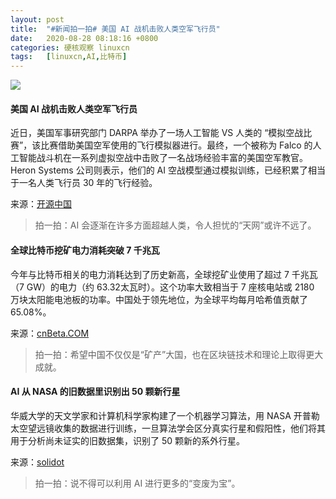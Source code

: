 ```yaml
---
layout: post
title:	"#新闻拍一拍# 美国 AI 战机击败人类空军飞行员"
date:	2020-08-28 08:18:16 +0800 
categories:	硬核观察 linuxcn 
tags:	[linuxcn,AI,比特币]
---
```



![](/Asserts/Images//attachment/album/202008/28/081805p9cld0od809lou9o.jpg)


#### 美国 AI 战机击败人类空军飞行员


近日，美国军事研究部门 DARPA 举办了一场人工智能 VS 人类的 “模拟空战比赛”，该比赛借助美国空军使用的飞行模拟器进行。最终，一个被称为 Falco 的人工智能战斗机在一系列虚拟空战中击败了一名战场经验丰富的美国空军教官。 Heron Systems 公司则表示，他们的 AI 空战模型通过模拟训练，已经积累了相当于一名人类飞行员 30 年的飞行经验。


来源：[开源中国](https://www.oschina.net/news/118195/ai-beats-f16-pilot "https://www.oschina.net/news/118195/ai-beats-f16-pilot")



> 
> 拍一拍：AI 会逐渐在许多方面超越人类，令人担忧的“天网”或许不远了。
> 
> 
> 


#### 全球比特币挖矿电力消耗突破 7 千兆瓦


今年与比特币相关的电力消耗达到了历史新高，全球挖矿业使用了超过 7 千兆瓦（7 GW）的电力（约 63.32太瓦时）。这个功率大致相当于 7 座核电站或 2180 万块太阳能电池板的功率。中国处于领先地位，为全球平均每月哈希值贡献了 65.08%。


来源：[cnBeta.COM](https://www.cnbeta.com/articles/tech/1021267.htm "https://www.cnbeta.com/articles/tech/1021267.htm")



> 
> 拍一拍：希望中国不仅仅是“矿产”大国，也在区块链技术和理论上取得更大成就。
> 
> 
> 


#### AI 从 NASA 的旧数据里识别出 50 颗新行星


华威大学的天文学家和计算机科学家构建了一个机器学习算法，用 NASA 开普勒太空望远镜收集的数据进行训练，一旦算法学会区分真实行星和假阳性，他们将其用于分析尚未证实的旧数据集，识别了 50 颗新的系外行星。


来源：[solidot](https://www.solidot.org/story?sid=65372 "https://www.solidot.org/story?sid=65372")



> 
> 拍一拍：说不得可以利用 AI 进行更多的“变废为宝”。
> 
> 
>
